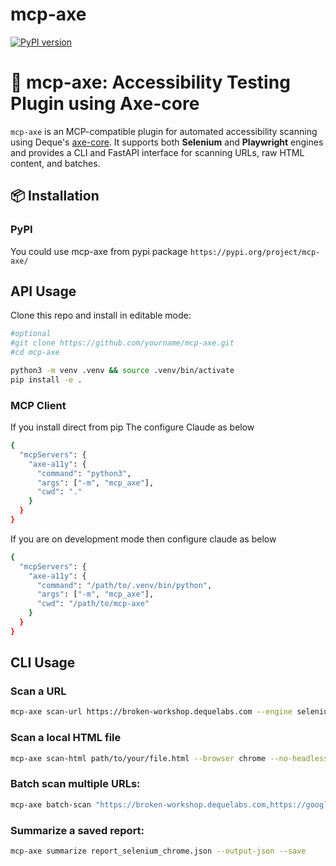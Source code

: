 # mcp-axe

[![PyPI version](https://img.shields.io/pypi/v/mcp-axe.svg)](https://pypi.org/project/mcp-axe/)

# 🧪 mcp-axe: Accessibility Testing Plugin using Axe-core

`mcp-axe` is an MCP-compatible plugin for automated accessibility scanning using Deque's [axe-core](https://github.com/dequelabs/axe-core). It supports 
both **Selenium** and **Playwright** engines and provides a CLI and FastAPI interface for scanning URLs, 
raw HTML content, and batches.


## 📦 Installation

### PyPI
You could use mcp-axe from pypi package
`https://pypi.org/project/mcp-axe/`



## API Usage
Clone this repo and install in editable mode:

```bash
#optional
#git clone https://github.com/yourname/mcp-axe.git
#cd mcp-axe

python3 -m venv .venv && source .venv/bin/activate
pip install -e .
```

### MCP Client

If you install direct from pip The configure Claude as below

```bash
{
  "mcpServers": {
    "axe-a11y": {
      "command": "python3",
      "args": ["-m", "mcp_axe"],
      "cwd": "."
    }
  }
}
```
If you are on development mode then configure claude as below
```bash
{
  "mcpServers": {
    "axe-a11y": {
      "command": "/path/to/.venv/bin/python",
      "args": ["-m", "mcp_axe"],
      "cwd": "/path/to/mcp-axe"
    }
  }
}
```




## CLI Usage

### Scan a URL
```bash
mcp-axe scan-url https://broken-workshop.dequelabs.com --engine selenium --no-headless --save --output-json --output-html
```

### Scan a local HTML file
```bash
mcp-axe scan-html path/to/your/file.html --browser chrome --no-headless --save --output-json --output-html
```

### Batch scan multiple URLs:
```bash
mcp-axe batch-scan "https://broken-workshop.dequelabs.com,https://google.com" --engine selenium --browser chrome --headless --save --output-json
```

### Summarize a saved report:
```bash
mcp-axe summarize report_selenium_chrome.json --output-json --save
```
